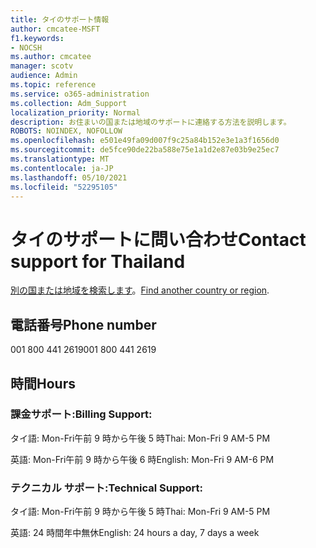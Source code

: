 ```yaml
---
title: タイのサポート情報
author: cmcatee-MSFT
f1.keywords:
- NOCSH
ms.author: cmcatee
manager: scotv
audience: Admin
ms.topic: reference
ms.service: o365-administration
ms.collection: Adm_Support
localization_priority: Normal
description: お住まいの国または地域のサポートに連絡する方法を説明します。
ROBOTS: NOINDEX, NOFOLLOW
ms.openlocfilehash: e501e49fa09d007f9c25a84b152e3e1a3f1656d0
ms.sourcegitcommit: de5fce90de22ba588e75e1a1d2e87e03b9e25ec7
ms.translationtype: MT
ms.contentlocale: ja-JP
ms.lasthandoff: 05/10/2021
ms.locfileid: "52295105"
---
```

# <a name="contact-support-for-thailand"></a><span data-ttu-id="411c9-103">タイのサポートに問い合わせ</span><span class="sxs-lookup"><span data-stu-id="411c9-103">Contact support for Thailand</span></span>

<span data-ttu-id="411c9-104">[別の国または地域を検索します](../../business-video/get-help-support.md)。</span><span class="sxs-lookup"><span data-stu-id="411c9-104">[Find another country or region](../../business-video/get-help-support.md).</span></span>

## <a name="phone-number"></a><span data-ttu-id="411c9-105">電話番号</span><span class="sxs-lookup"><span data-stu-id="411c9-105">Phone number</span></span>
<span data-ttu-id="411c9-106">001 800 441 2619</span><span class="sxs-lookup"><span data-stu-id="411c9-106">001 800 441 2619</span></span>

## <a name="hours"></a><span data-ttu-id="411c9-107">時間</span><span class="sxs-lookup"><span data-stu-id="411c9-107">Hours</span></span>
### <a name="billing-support"></a><span data-ttu-id="411c9-108">課金サポート:</span><span class="sxs-lookup"><span data-stu-id="411c9-108">Billing Support:</span></span>

<span data-ttu-id="411c9-109">タイ語: Mon-Fri午前 9 時から午後 5 時</span><span class="sxs-lookup"><span data-stu-id="411c9-109">Thai: Mon-Fri 9 AM-5 PM</span></span>

<span data-ttu-id="411c9-110">英語: Mon-Fri午前 9 時から午後 6 時</span><span class="sxs-lookup"><span data-stu-id="411c9-110">English: Mon-Fri 9 AM-6 PM</span></span>

### <a name="technical-support"></a><span data-ttu-id="411c9-111">テクニカル サポート:</span><span class="sxs-lookup"><span data-stu-id="411c9-111">Technical Support:</span></span>

<span data-ttu-id="411c9-112">タイ語: Mon-Fri午前 9 時から午後 5 時</span><span class="sxs-lookup"><span data-stu-id="411c9-112">Thai: Mon-Fri 9 AM-5 PM</span></span>

<span data-ttu-id="411c9-113">英語: 24 時間年中無休</span><span class="sxs-lookup"><span data-stu-id="411c9-113">English: 24 hours a day, 7 days a week</span></span>

